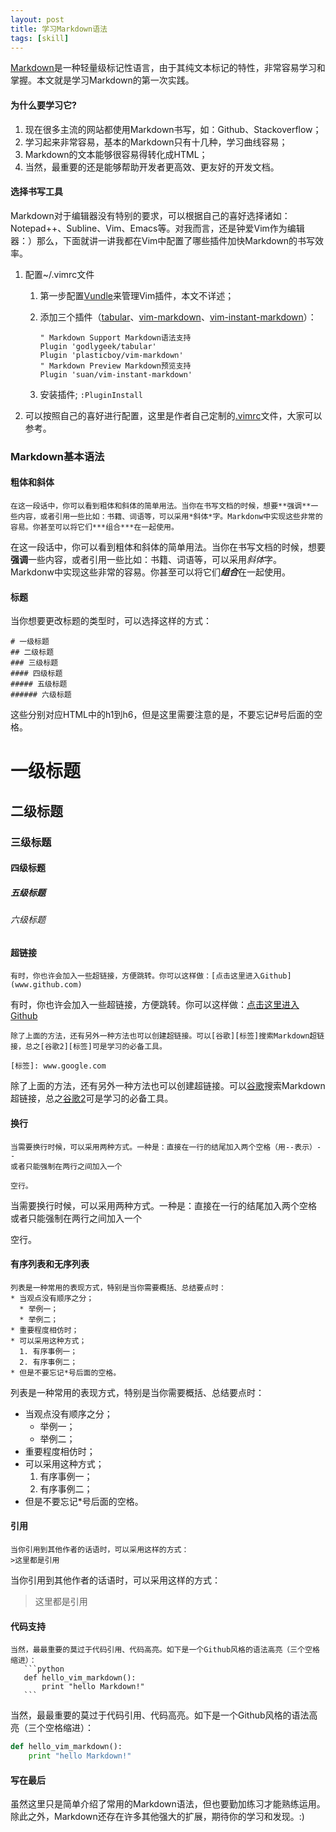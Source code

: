 ```yaml
---
layout: post
title: 学习Markdown语法
tags: [skill]
---
```

[Markdown](https://zh.wikipedia.org/wiki/Markdown)是一种轻量级标记性语言，由于其纯文本标记的特性，非常容易学习和掌握。本文就是学习Markdown的第一次实践。

#### 为什么要学习它?
1. 现在很多主流的网站都使用Markdown书写，如：Github、Stackoverflow；
2. 学习起来非常容易，基本的Markdown只有十几种，学习曲线容易；
3. Markdown的文本能够很容易得转化成HTML；
4. 当然，最重要的还是能够帮助开发者更高效、更友好的开发文档。

#### 选择书写工具
Markdown对于编辑器没有特别的要求，可以根据自己的喜好选择诸如：Notepad++、Subline、Vim、Emacs等。对我而言，还是钟爱Vim作为编辑器：）那么，下面就讲一讲我都在Vim中配置了哪些插件加快Markdown的书写效率。

1. 配置~/.vimrc文件
   1. 第一步配置[Vundle](https://github.com/VundleVim/Vundle.vim)来管理Vim插件，本文不详述；
   2. 添加三个插件（[tabular](https://github.com/godlygeek/tabular)、[vim-markdown](https://github.com/plasticboy/vim-markdown)、[vim-instant-markdown](https://github.com/suan/vim-instant-markdown)）：

          " Markdown Support Markdown语法支持
          Plugin 'godlygeek/tabular'
          Plugin 'plasticboy/vim-markdown'
          " Markdown Preview Markdown预览支持
          Plugin 'suan/vim-instant-markdown'
   3. 安装插件;
       `:PluginInstall`
2. 可以按照自己的喜好进行配置，这里是作者自己定制的[.vimrc](https://gist.github.com/ColdinLee/dfffea3d9cad4f2501ec8fd299ece22a)文件，大家可以参考。

### Markdown基本语法
#### 粗体和斜体

    在这一段话中，你可以看到粗体和斜体的简单用法。当你在书写文档的时候，想要**强调**一些内容，或者引用一些比如：书籍、词语等，可以采用*斜体*字。Markdonw中实现这些非常的容易。你甚至可以将它们***组合***在一起使用。

在这一段话中，你可以看到粗体和斜体的简单用法。当你在书写文档的时候，想要**强调**一些内容，或者引用一些比如：书籍、词语等，可以采用*斜体*字。Markdonw中实现这些非常的容易。你甚至可以将它们***组合***在一起使用。

#### 标题
当你想要更改标题的类型时，可以选择这样的方式：

    # 一级标题
    ## 二级标题
    ### 三级标题
    #### 四级标题
    ##### 五级标题
    ###### 六级标题

这些分别对应HTML中的h1到h6，但是这里需要注意的是，不要忘记#号后面的空格。

# 一级标题
## 二级标题
### 三级标题
#### 四级标题
##### 五级标题
###### 六级标题
#### 超链接

    有时，你也许会加入一些超链接，方便跳转。你可以这样做：[点击这里进入Github](www.github.com)

有时，你也许会加入一些超链接，方便跳转。你可以这样做：[点击这里进入Github](www.github.com)

    除了上面的方法，还有另外一种方法也可以创建超链接。可以[谷歌][标签]搜索Markdown超链接，总之[谷歌2][标签]可是学习的必备工具。

    [标签]: www.google.com

除了上面的方法，还有另外一种方法也可以创建超链接。可以[谷歌][标签]搜索Markdown超链接，总之[谷歌2][标签]可是学习的必备工具。

[标签]: www.google.com

#### 换行

    当需要换行时候，可以采用两种方式。一种是：直接在一行的结尾加入两个空格（用--表示）--
    或者只能强制在两行之间加入一个

    空行。

当需要换行时候，可以采用两种方式。一种是：直接在一行的结尾加入两个空格 
或者只能强制在两行之间加入一个

空行。

#### 有序列表和无序列表

    列表是一种常用的表现方式，特别是当你需要概括、总结要点时：
    * 当观点没有顺序之分；
      * 举例一；
      * 举例二；
    * 重要程度相仿时；
    * 可以采用这种方式；
      1. 有序事例一；
      2. 有序事例二；
    * 但是不要忘记*号后面的空格。

列表是一种常用的表现方式，特别是当你需要概括、总结要点时：
* 当观点没有顺序之分；
  * 举例一；
  * 举例二；
* 重要程度相仿时；
* 可以采用这种方式；
  1. 有序事例一；
  2. 有序事例二；
* 但是不要忘记*号后面的空格。

#### 引用

    当你引用到其他作者的话语时，可以采用这样的方式：
    >这里都是引用

当你引用到其他作者的话语时，可以采用这样的方式：
>这里都是引用

#### 代码支持

    当然，最最重要的莫过于代码引用、代码高亮。如下是一个Github风格的语法高亮（三个空格缩进）：  
       ```python
       def hello_vim_markdown():
           print "hello Markdown!"
       ```
 

当然，最最重要的莫过于代码引用、代码高亮。如下是一个Github风格的语法高亮（三个空格缩进）：

   ```python
   def hello_vim_markdown():
       print "hello Markdown!"
   ```

#### 写在最后
虽然这里只是简单介绍了常用的Markdown语法，但也要勤加练习才能熟练运用。除此之外，Markdown还存在许多其他强大的扩展，期待你的学习和发现。:)
